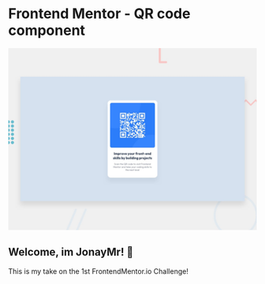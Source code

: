 # Frontend Mentor - QR code component

![Design preview for the QR code component coding challenge](./design/desktop-preview.jpg)

## Welcome, im JonayMr! 👋

This is my take on the 1st FrontendMentor.io Challenge!

